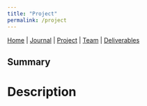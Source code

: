 ```yaml
---
title: "Project"
permalink: /project
---
```

[Home](/Overview/) | [Journal](/Overview/journal) | [Project](/Overview/project) | [Team](/Overview/team) | [Deliverables](/Overview/deliverables)

## Summary

# Description
